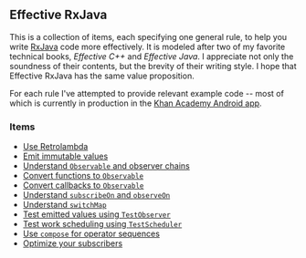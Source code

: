 ## Effective RxJava

This is a collection of items, each specifying one general rule, to help you write [RxJava](https://github.com/ReactiveX/RxJava) code more effectively. It is modeled after two of my favorite technical books, _Effective C++_ and _Effective Java_. I appreciate not only the soundness of their contents, but the brevity of their writing style. I hope that Effective RxJava has the same value proposition.

For each rule I've attempted to provide relevant example code -- most of which is currently in production in the [Khan Academy Android app](https://play.google.com/store/apps/details?id=org.khanacademy.android).

### Items

* [Use Retrolambda](items/use-retrolambda.md)
* [Emit immutable values](items/emit-immutable-values.md)
* [Understand `Observable` and observer chains](items/understand-observable-and-observer-chains.md)
* [Convert functions to `Observable`](items/convert-functions-to-observable.md)
* [Convert callbacks to `Observable`](items/convert-callbacks-to-observable.md)
* [Understand `subscribeOn` and `observeOn`](items/understand-subscribeon-and-observeon.md)
* [Understand `switchMap`](items/understand-switch-map.md)
* [Test emitted values using `TestObserver`](items/test-emitted-values-using-testobserver.md)
* [Test work scheduling using `TestScheduler`](items/test-work-scheduling-using-testscheduler.md)
* [Use `compose` for operator sequences](items/use-compose-for-operator-sequences.md)
* [Optimize your subscribers](items/optimize-your-subscribers.md)

